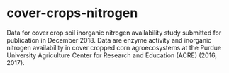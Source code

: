 # cover-crops-nitrogen

Data for cover crop soil inorganic nitrogen availability study submitted for publication in December 2018. Data are enzyme activity and inorganic nitrogen availability in cover cropped corn agroecosystems at the Purdue University Agriculture Center for Research and Education (ACRE) (2016, 2017). 

